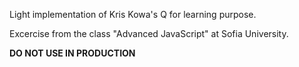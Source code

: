 Light implementation of Kris Kowa's Q for learning purpose.

Excercise from the class "Advanced JavaScript" at Sofia University.

**DO NOT USE IN PRODUCTION**